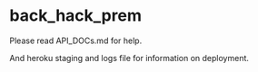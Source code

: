 # back_hack_prem

Please read API_DOCs.md for help.

And heroku staging and logs file for information on deployment.
